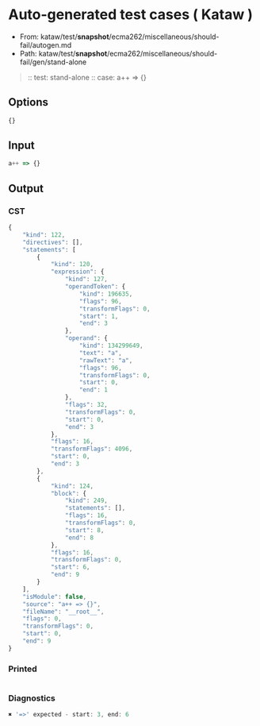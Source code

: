 # Auto-generated test cases ( Kataw )
- From: kataw/test/__snapshot__/ecma262/miscellaneous/should-fail/autogen.md
- Path: kataw/test/__snapshot__/ecma262/miscellaneous/should-fail/gen/stand-alone
> :: test: stand-alone
> :: case: a++ => {}
## Options

`````js
{}
`````
## Input

`````js
a++ => {}
`````
## Output

### CST

```javascript
{
    "kind": 122,
    "directives": [],
    "statements": [
        {
            "kind": 120,
            "expression": {
                "kind": 127,
                "operandToken": {
                    "kind": 196635,
                    "flags": 96,
                    "transformFlags": 0,
                    "start": 1,
                    "end": 3
                },
                "operand": {
                    "kind": 134299649,
                    "text": "a",
                    "rawText": "a",
                    "flags": 96,
                    "transformFlags": 0,
                    "start": 0,
                    "end": 1
                },
                "flags": 32,
                "transformFlags": 0,
                "start": 0,
                "end": 3
            },
            "flags": 16,
            "transformFlags": 4096,
            "start": 0,
            "end": 3
        },
        {
            "kind": 124,
            "block": {
                "kind": 249,
                "statements": [],
                "flags": 16,
                "transformFlags": 0,
                "start": 8,
                "end": 8
            },
            "flags": 16,
            "transformFlags": 0,
            "start": 6,
            "end": 9
        }
    ],
    "isModule": false,
    "source": "a++ => {}",
    "fileName": "__root__",
    "flags": 0,
    "transformFlags": 0,
    "start": 0,
    "end": 9
}
```

### Printed

```javascript

```

### Diagnostics

```javascript
✖ '=>' expected - start: 3, end: 6

```

